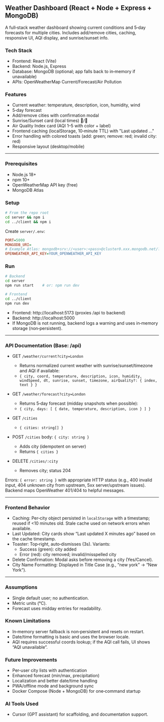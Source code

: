 ## Weather Dashboard (React + Node + Express + MongoDB)

A full‑stack weather dashboard showing current conditions and 5‑day forecasts for multiple cities. Includes add/remove cities, caching, responsive UI, AQI display, and sunrise/sunset info.

### Tech Stack
- Frontend: React (Vite)
- Backend: Node.js, Express
- Database: MongoDB (optional; app falls back to in‑memory if unavailable)
- APIs: OpenWeatherMap Current/Forecast/Air Pollution

### Features
- Current weather: temperature, description, icon, humidity, wind
- 5‑day forecast
- Add/remove cities with confirmation modal
- Sunrise/Sunset card (local times) 🌅/🌇
- Air Quality Index card (AQI 1–5 with color + label)
- Frontend caching (localStorage, 10‑minute TTL) with "Last updated …"
- Error handling with colored toasts (add: green; remove: red; invalid city: red)
- Responsive layout (desktop/mobile)

---

### Prerequisites
- Node.js 18+
- npm 10+
- OpenWeatherMap API key (free)
- MongoDB Atlas

### Setup
```bash
# From the repo root
cd server && npm i
cd ../client && npm i
```

Create `server/.env`:
```ini
PORT=5000
MONGODB_URI=
# Example Atlas: mongodb+srv://<user>:<pass>@cluster0.xxx.mongodb.net/?retryWrites=true&w=majority
OPENWEATHER_API_KEY=YOUR_OPENWEATHER_API_KEY
```

### Run
```bash
# Backend
cd server
npm run start    # or: npm run dev

# Frontend
cd ../client
npm run dev
```
- Frontend: http://localhost:5173 (proxies /api to backend)
- Backend: http://localhost:5000
- If MongoDB is not running, backend logs a warning and uses in‑memory storage (non‑persistent).

---

### API Documentation (Base: /api)

- GET `/weather/current?city=London`
  - Returns normalized current weather with sunrise/sunset/timezone and AQI if available:
  - `{ city, coord, temperature, description, icon, humidity, windSpeed, dt, sunrise, sunset, timezone, airQuality?: { index, text } }`

- GET `/weather/forecast?city=London`
  - Returns 5‑day forecast (midday snapshots when possible):
  - `{ city, days: [ { date, temperature, description, icon } ] }`

- GET `/cities`
  - `{ cities: string[] }`

- POST `/cities` body: `{ city: string }`
  - Adds city (idempotent on server)
  - Returns `{ cities }`

- DELETE `/cities/:city`
  - Removes city; status 204

Errors: `{ error: string }` with appropriate HTTP status (e.g., 400 invalid input, 404 unknown city from upstream, 5xx server/upstream issues). Backend maps OpenWeather 401/404 to helpful messages.

---

### Frontend Behavior
- Caching: Per‑city object persisted in `localStorage` with a timestamp; reused if <10 minutes old. Stale cache used on network errors when available.
- Last Updated: City cards show “Last updated X minutes ago” based on the cache timestamp.
- Toaster: Top‑right, auto‑dismisses (3s). Variants:
  - Success (green): city added
  - Error (red): city removed; invalid/misspelled city
- Delete Confirmation: Modal asks before removing a city (Yes/Cancel).
- City Name Formatting: Displayed in Title Case (e.g., “new york” → “New York”).

---

### Assumptions
- Single default user; no authentication.
- Metric units (°C).
- Forecast uses midday entries for readability.

### Known Limitations
- In‑memory server fallback is non‑persistent and resets on restart.
- Date/time formatting is basic and uses the browser locale.
- AQI requires successful coords lookup; if the AQI call fails, UI shows “AQI unavailable”.

### Future Improvements
- Per‑user city lists with authentication
- Enhanced forecast (min/max, precipitation)
- Localization and better date/time handling
- PWA/offline mode and background sync
- Docker Compose (Node + MongoDB) for one‑command startup

### AI Tools Used
- Cursor (GPT assistant) for scaffolding, and documentation support.



